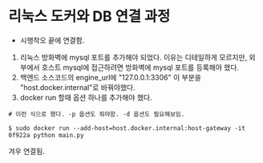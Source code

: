 # 리눅스 도커와 DB 연결 과정

- 시행착오 끝에 연결함.

1. 리눅스 방화벽에 mysql 포트를 추가해야 되었다. 이유는 디테일하게 모르지만, 외부에서 호스트 mysql에 접근하려면 방화벽에 mysql 포트를 등록해야 했다.
2. 백엔드 소스코드의 engine_url에 "127.0.0.1:3306" 이 부분을 "host.docker.internal"로 바꿔야했다.
3. docker run 할때 옵션 하나를 추가해야 했다.
```
# 이런 식으로 했다. -p 옵션도 줘야함. -d 옵션도 필요해보임.

$ sudo docker run --add-host=host.docker.internal:host-gateway -it 0f922a python main.py

```

겨우 연결됨.
